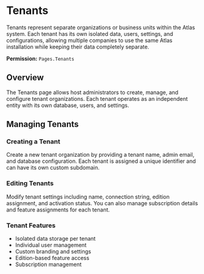 # Tenants

Tenants represent separate organizations or business units within the Atlas system. Each tenant has its own isolated data, users, settings, and configurations, allowing multiple companies to use the same Atlas installation while keeping their data completely separate.

**Permission:** `Pages.Tenants`

## Overview

The Tenants page allows host administrators to create, manage, and configure tenant organizations. Each tenant operates as an independent entity with its own database, users, and settings.

## Managing Tenants

### Creating a Tenant
Create a new tenant organization by providing a tenant name, admin email, and database configuration. Each tenant is assigned a unique identifier and can have its own custom subdomain.

### Editing Tenants
Modify tenant settings including name, connection string, edition assignment, and activation status. You can also manage subscription details and feature assignments for each tenant.

### Tenant Features
* Isolated data storage per tenant
* Individual user management
* Custom branding and settings
* Edition-based feature access
* Subscription management

